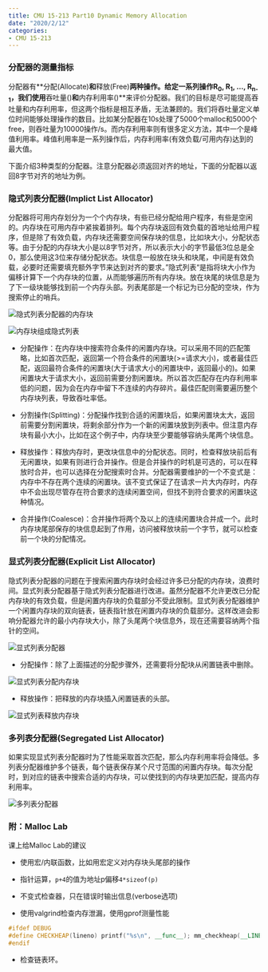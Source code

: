 ```yaml
---
title: CMU 15-213 Part10 Dynamic Memory Allocation
date: "2020/2/12"
categories:
- CMU 15-213
---
```


### 分配器的测量指标

分配器有**分配(Allocate)**和**释放(Free)**两种操作。给定一系列操作R<sub>0</sub>, R<sub>1</sub>, ..., R<sub>n-1</sub>，我们使用**吞吐量()**和**内存利用率()**来评价分配器。我们的目标是尽可能提高吞吐量和内存利用率，但这两个指标是相互矛盾，无法兼顾的。我们将吞吐量定义单位时间能够处理操作的数目。比如某分配器在10s处理了5000个malloc和5000个free，则吞吐量为10000操作/s。而内存利用率则有很多定义方法，其中一个是峰值利用率。峰值利用率是一系列操作后，内存利用率(有效负载/可用内存)达到的最大值。

下面介绍3种类型的分配器。注意分配器必须返回对齐的地址，下面的分配器以返回8字节对齐的地址为例。

### 隐式列表分配器(Implict List Allocator)

分配器将可用内存划分为一个个内存块，有些已经分配给用户程序，有些是空闲的。内存块在可用内存中紧挨着排列。每个内存块返回有效负载的首地址给用户程序，但是除了有效负载，内存块还需要空间保存块的信息，比如块大小，分配状态等。由于分配的内存块大小是以8字节对齐，所以表示大小的字节最低3位总是全0，那么使用这3位来存储分配状态。块信息一般放在块头和块尾，中间是有效负载，必要时还需要填充额外字节来达到对齐的要求。”隐式列表“是指将块大小作为偏移计算下一个内存块的位置，从而能够遍历所有内存块。放在块尾的块信息是为了下一级块能够找到前一个内存头部。列表尾部是一个标记为已分配的空块，作为搜索停止的哨兵。

![隐式列表分配器的内存块](https://i.loli.net/2020/02/10/YAHCro9Zkapn7fw.png)

![内存块组成隐式列表](https://i.loli.net/2020/02/10/kcRwmLQZKWTaiD2.png)

* 分配操作：在内存块中搜索符合条件的闲置内存块。可以采用不同的匹配策略，比如首次匹配，返回第一个符合条件的闲置块(>=请求大小)，或者最佳匹配，返回最符合条件的闲置块(大于请求大小的闲置块中，返回最小的)。如果闲置块大于请求大小，返回前需要分割闲置块。所以首次匹配存在内存利用率低的问题，因为会在内存中留下不连续的内存碎片。最佳匹配则需要遍历整个内存块列表，导致吞吐率低。

* 分割操作(Splitting)：分配操作找到合适的闲置块后，如果闲置块太大，返回前需要分割闲置块，将剩余部分作为一个新的闲置块放到列表中。但注意内存块有最小大小，比如在这个例子中，内存块至少要能够容纳头尾两个块信息。

* 释放操作：释放内存时，更改块信息中的分配状态。同时，检查释放块前后有无闲置块，如果有则进行合并操作。但是合并操作的时机是可选的，可以在释放时合并，也可以选择在分配搜索时合并。分配器需要维护的一个不变式是：内存中不存在两个连续的闲置块。该不变式保证了在请求一片大内存时，内存中不会出现尽管存在符合要求的连续闲置空间，但找不到符合要求的闲置块这种情况。

* 合并操作(Coalesce)：合并操作将两个及以上的连续闲置块合并成一个。此时内存块尾部保存的块信息起到了作用，访问被释放块前一个字节，就可以检查前一个块的分配情况。


### 显式列表分配器(Explicit List Allocator)

隐式列表分配器的问题在于搜索闲置内存块时会经过许多已分配的内存块，浪费时间。显式列表分配器基于隐式列表分配器进行改进。虽然分配器不允许更改已分配内存块的有效负载，但是闲置内存块的负载部分不受此限制。显式列表分配器维护一个闲置内存块的双向链表，链表指针放在闲置内存块的负载部分。这样改进会影响分配器允许的最小内存块大小，除了头尾两个块信息外，现在还需要容纳两个指针的空间。

![显式列表分配器](https://i.loli.net/2020/02/10/FZ1YuSoLs8cDAJd.png)

* 分配操作：除了上面描述的分配步骤外，还需要将分配块从闲置链表中删除。

![显式列表分配内存块](https://i.loli.net/2020/02/10/pGwfnlkWgHVuvDh.png)

* 释放操作：把释放的内存块插入闲置链表的头部。

![显式列表释放内存块](https://i.loli.net/2020/02/10/tNOmhAioPEyWg4Q.png)

### 多列表分配器(Segregated List Allocator)

如果实现显式列表分配器时为了性能采取首次匹配，那么内存利用率将会降低。多列表分配器维护多个链表，每个链表保存某个尺寸范围的闲置内存块。每次分配时，到对应的链表中搜索合适的内存块，可以使找到的内存块更加匹配，提高内存利用率。

![多列表分配器](https://i.loli.net/2020/02/10/TOvik3UNWJaVrjl.png)


### 附：Malloc Lab

课上给Malloc Lab的建议

* 使用宏/内联函数，比如用宏定义对内存块头尾部的操作

* 指针运算，`p+4`的值为地址p偏移`4*sizeof(p)`

* 不变式检查器，只在错误时输出信息(verbose选项)

* 使用valgrind检查内存泄漏，使用gprof测量性能

```cpp
#ifdef DEBUG
#define CHECKHEAP(lineno) printf("%s\n", __func__); mm_checkheap(__LINE__);
#endif
```

* 检查链表环。
